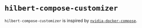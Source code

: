 # `hilbert-compose-customizer`

`hilbert-compose-customizer` is inspired by [`nvidia-docker-compose`](https://github.com/eywalker/nvidia-docker-compose).


